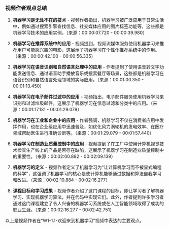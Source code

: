 ### 视频作者观点总结

1. **机器学习是无处不在的技术** - 视频作者指出，机器学习被广泛应用于日常生活中，例如通过搜索引擎查找信息、社交媒体应用的图片标签功能等，这些都是机器学习技术的应用实例。（来源：00:00:07.720 - 00:00:39.980）

2. **机器学习在推荐系统中的应用** - 视频提到，视频流媒体服务使用机器学习来推荐用户可能感兴趣的电影，这展示了机器学习在个性化推荐系统中的作用。（来源：00:00:42.100 - 00:00:56.335）

3. **机器学习在语音识别和自然语言处理中的应用** - 作者提到了使用语音转文字功能发送信息、通过语音助手播放音乐或搜索餐厅等场景，这些都是机器学习在语音识别和自然语言处理领域的实际应用。（来源：00:01:00.350 - 00:01:13.450）

4. **机器学习在电子邮件过滤中的应用** - 视频指出，电子邮件服务使用机器学习来识别和过滤垃圾邮件，这展示了机器学习在信息过滤和分类中的应用。（来源：00:01:17.131 - 00:01:29.079）

5. **机器学习在工业和企业中的应用** - 作者强调，机器学习不仅在消费者应用中发挥作用，也在企业级应用中迅速普及，如优化风力涡轮机的发电效率、在医疗领域帮助医生进行准确诊断等。（来源：00:01:29.079 - 00:01:57.440）

6. **机器学习在制造业质量控制中的应用** - 视频提到了在工厂中使用计算机视觉技术检查生产线上的产品是否存在缺陷，这展示了机器学习在制造业质量控制中的重要性。（来源：00:02:00.892 - 00:02:09.139）

7. **机器学习的定义** - 视频作者定义了机器学习为“让计算机学习而不被显式编程的科学”，这强调了机器学习的核心是使计算机能够通过数据和算法自我学习和改进。（来源：00:02:10.884 - 00:02:16.277）

8. **课程目标和学习成果** - 视频作者介绍了这门课程的目标，即让学习者了解机器学习、实现机器学习算法，并在代码中实现它们。此外，作者提到许多学习者通过这门课程建立了令人兴奋的机器学习系统或在人工智能领域取得了成功的职业生涯。（来源：00:02:16.277 - 00:02:42.751）

以上是视频作者在“W1-1.1-欢迎来到机器学习”视频中表达的主要观点。